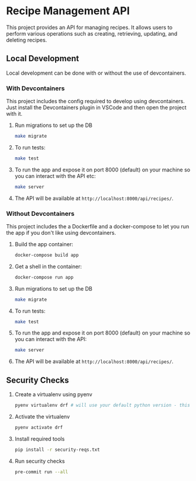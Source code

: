 # Recipe Management API

This project provides an API for managing recipes. It allows users to perform various operations such as creating, retrieving, updating, and deleting recipes.

## Local Development

Local development can be done with or without the use of devcontainers.

### With Devcontainers

This project includes the config required to develop using devcontainers. Just install the Devcontainers plugin in VSCode and then open the project with it.

1. Run migrations to set up the DB

    ```bash
    make migrate
    ```

2. To run tests:

    ```bash
    make test
    ```

3. To run the app and expose it on port 8000 (default) on your machine so you can interact with the API etc:

    ```bash
    make server
    ```

4. The API will be available at `http://localhost:8000/api/recipes/`.

### Without Devcontainers

This project includes the a Dockerfile and a docker-compose to let you run the app if you don't like using devcontainers.

1. Build the app container:

    ```bash
    docker-compose build app
    ```

2. Get a shell in the container:

    ```bash
    docker-compose run app
    ```

3. Run migrations to set up the DB

    ```bash
    make migrate
    ```

4. To run tests:

    ```bash
    make test
    ```

5. To run the app and expose it on port 8000 (default) on your machine so you can interact with the API:

    ```bash
    make server
    ```

6. The API will be available at `http://localhost:8000/api/recipes/`.

## Security Checks

1. Create a virtualenv using pyenv

    ```bash
    pyenv virtualenv drf # will use your default python version - this was all tested with python 3.9.9
    ```

3. Activate the virtualenv

    ```bash
    pyenv activate drf
    ```

3. Install required tools

    ```bash
    pip install -r security-reqs.txt
    ```

4. Run security checks
    ```bash
    pre-commit run --all
    ```